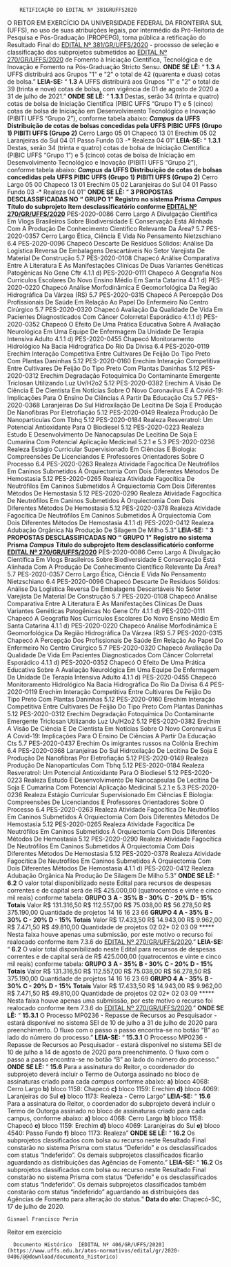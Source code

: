         RETIFICAÇÃO DO EDITAL Nº 381GRUFFS2020  

 O REITOR EM EXERCÍCIO DA UNIVERSIDADE FEDERAL DA FRONTEIRA SUL (UFFS), no uso de suas atribuições legais, por intermédio da Pró-Reitoria de Pesquisa e Pós-Graduação (PROPEPG), torna pública a retificação do Resultado Final do [EDITAL Nº 381/GR/UFFS/2020](https://www.uffs.edu.br/atos-normativos/edital/gr/2020-0381) - processo de seleção e classificação dos subprojetos submetidos ao [EDITAL Nº 270/GR/UFFS/2020](https://www.uffs.edu.br/atos-normativos/edital/gr/2020-0270) de Fomento à Iniciação Científica, Tecnológica e de Inovação e Fomento na Pós-Graduação Stricto Sensu.   **ONDE SE LÊ:** “ **1.3**  A UFFS distribuirá aos Grupos "1" e "2" o total de 42 (quarenta e duas) cotas de bolsa.”   **LEIA-SE:** “ **1.3**  A UFFS distribuirá aos Grupos "1" e "2" o total de 39 (trinta e nove) cotas de bolsa, com vigência de 01 de agosto de 2020 a 31 de julho de 2021.”   **ONDE SE LÊ:** “ **1.3.1**  Destas, serão 34 (trinta e quatro) cotas de bolsa de Iniciação Científica (PIBIC UFFS “Grupo 1”) e 5 (cinco) cotas de bolsa de Iniciação em Desenvolvimento Tecnológico e Inovação (PIBITI UFFS “Grupo 2”), conforme tabela abaixo:      ***Campus***  **da UFFS**   **Distribuição de cotas de bolsas concedidas pela UFFS**     **PIBIC UFFS (Grupo 1)**   **PIBITI UFFS (Grupo 2)**     Cerro Largo   05   01     Chapecó   13   01     Erechim   05   02     Laranjeiras do Sul   04   01     Passo Fundo   03   -*     Realeza   04   01”       **LEIA-SE:** “ **1.3.1**  Destas, serão 34 (trinta e quatro) cotas de bolsa de Iniciação Científica (PIBIC UFFS “Grupo 1”) e 5 (cinco) cotas de bolsa de Iniciação em Desenvolvimento Tecnológico e Inovação (PIBITI UFFS “Grupo 2”), conforme tabela abaixo:      ***Campus***  **da UFFS**   **Distribuição de cotas de bolsas concedidas pela UFFS**     **PIBIC UFFS (Grupo 1)**   **PIBITI UFFS (Grupo 2)**     Cerro Largo   05   00     Chapecó   13   01     Erechim   05   02     Laranjeiras do Sul   04   01     Passo Fundo   03   -*     Realeza   04   01”       **ONDE SE LÊ:** “ **3 PROPOSTAS DESCLASSIFICADAS NO “** **GRUPO 1”**      **Registro no sistema Prisma**    ***Campus***    **Título do subprojeto**   **Item desclassificatório conforme [EDITAL Nº 270/GR/UFFS/2020](https://www.uffs.edu.br/atos-normativos/edital/gr/2020-0270)**     PES-2020-0086   Cerro Largo   A Divulgação Científica Em Vlogs Brasileiros Sobre Biodiversidade E Conservação Está Alinhada Com A Produção De Conhecimento Científico Relevante Da Área?   5.7     PES-2020-0357   Cerro Largo   Ética, Ciência E Vida No Pensamento Nietzschiano   6.4     PES-2020-0096   Chapecó   Descarte De Resíduos Sólidos: Análise Da Logística Reversa De Embalagens Descartáveis No Setor Varejista De Material De Construção   5.7     PES-2020-0108   Chapecó   Análise Comparativa Entre A Literatura E As Manifestações Clínicas De Duas Variantes Genéticas Patogênicas No Gene Cftr   4.1.1 d)     PES-2020-0111   Chapecó   A Geografia Nos Currículos Escolares Do Novo Ensino Médio Em Santa Catarina   4.1.1 d)     PES-2020-0220   Chapecó   Análise Morfodinâmica E Geomorfológica Da Região Hidrográfica Da Várzea (RS)   5.7     PES-2020-0315   Chapecó   A Percepção Dos Profissionais De Saúde Em Relação Ao Papel Do Enfermeiro No Centro Cirúrgico   5.7     PES-2020-0320   Chapecó   Avaliação Da Qualidade De Vida Em Pacientes Diagnosticados Com Câncer Colorretal Esporádico   4.1.1 d)     PES-2020-0352   Chapecó   O Efeito De Uma Prática Educativa Sobre A Avaliação Neurológica Em Uma Equipe De Enfermagem Da Unidade De Terapia Intensiva Adulto   4.1.1 d)     PES-2020-0455   Chapecó   Monitoramento Hidrológico Na Bacia Hidrográfica Do Rio Da Divisa   6.4     PES-2020-0119   Erechim   Interação Competitiva Entre Cultivares De Feijão Do Tipo Preto Com Plantas Daninhas   5.12     PES-2020-0160   Erechim   Interação Competitiva Entre Cultivares De Feijão Do Tipo Preto Com Plantas Daninhas   5.12     PES-2020-0312   Erechim   Degradação Fotoquímica Do Contaminante Emergente Triclosan Utilizando Luz Uv/H2o2   5.12     PES-2020-0382   Erechim   A Visão De Ciência E De Cientista Em Notícias Sobre O Novo Coronavírus E A Covid-19: Implicações Para O Ensino De Ciências A Partir Da Educação Cts   5.7     PES-2020-0368   Laranjeiras Do Sul   Hidroxilação De Lecitina De Soja E Produção De Nanofibras Por Eletrofiação   5.12     PES-2020-0149   Realeza   Produção De Nanopartículas Com Tbhq   5.12     PES-2020-0184   Realeza   Resveratrol: Um Potencial Antioxidante Para O Biodiesel   5.12     PES-2020-0223   Realeza   Estudo E Desenvolvimento De Nanocapsulas De Lecitina De Soja E Cumarina Com Potencial Aplicação Medicinal   5.2.1 e 5.3     PES-2020-0236   Realeza   Estágio Curricular Supervisionado Em Ciências E Biologia: Compreensões De Licenciandos E Professores Orientadores Sobre O Processo   6.4     PES-2020-0263   Realeza   Atividade Fagocítica De Neutrófilos Em Caninos Submetidos À Orquiectomia Com Dois Diferentes Métodos De Hemostasia   5.12     PES-2020-0265   Realeza   Atividade Fagocítica De Neutrófilos Em Caninos Submetidos À Orquiectomia Com Dois Diferentes Métodos De Hemostasia   5.12     PES-2020-0290   Realeza   Atividade Fagocítica De Neutrófilos Em Caninos Submetidos À Orquiectomia Com Dois Diferentes Métodos De Hemostasia   5.12     PES-2020-0378   Realeza   Atividade Fagocítica De Neutrófilos Em Caninos Submetidos À Orquiectomia Com Dois Diferentes Métodos De Hemostasia   4.1.1 d)     PES-2020-0412   Realeza   Adubação Orgânica Na Produção De Silagem De Milho   5.3”       **LEIA-SE:** “ **3 PROPOSTAS DESCLASSIFICADAS NO “** **GRUPO 1”**      **Registro no sistema Prisma**    ***Campus***    **Título do subprojeto**   **Item desclassificatório conforme [EDITAL Nº 270/GR/UFFS/2020](https://www.uffs.edu.br/atos-normativos/edital/gr/2020-0270)**     PES-2020-0086   Cerro Largo   A Divulgação Científica Em Vlogs Brasileiros Sobre Biodiversidade E Conservação Está Alinhada Com A Produção De Conhecimento Científico Relevante Da Área?   5.7     PES-2020-0357   Cerro Largo   Ética, Ciência E Vida No Pensamento Nietzschiano   6.4     PES-2020-0096   Chapecó   Descarte De Resíduos Sólidos: Análise Da Logística Reversa De Embalagens Descartáveis No Setor Varejista De Material De Construção   5.7     PES-2020-0108   Chapecó   Análise Comparativa Entre A Literatura E As Manifestações Clínicas De Duas Variantes Genéticas Patogênicas No Gene Cftr   4.1.1 d)     PES-2020-0111   Chapecó   A Geografia Nos Currículos Escolares Do Novo Ensino Médio Em Santa Catarina   4.1.1 d)     PES-2020-0220   Chapecó   Análise Morfodinâmica E Geomorfológica Da Região Hidrográfica Da Várzea (RS)   5.7     PES-2020-0315   Chapecó   A Percepção Dos Profissionais De Saúde Em Relação Ao Papel Do Enfermeiro No Centro Cirúrgico   5.7     PES-2020-0320   Chapecó   Avaliação Da Qualidade De Vida Em Pacientes Diagnosticados Com Câncer Colorretal Esporádico   4.1.1 d)     PES-2020-0352   Chapecó   O Efeito De Uma Prática Educativa Sobre A Avaliação Neurológica Em Uma Equipe De Enfermagem Da Unidade De Terapia Intensiva Adulto   4.1.1 d)     PES-2020-0455   Chapecó   Monitoramento Hidrológico Na Bacia Hidrográfica Do Rio Da Divisa   6.4     PES-2020-0119   Erechim   Interação Competitiva Entre Cultivares De Feijão Do Tipo Preto Com Plantas Daninhas   5.12     PES-2020-0160   Erechim   Interação Competitiva Entre Cultivares De Feijão Do Tipo Preto Com Plantas Daninhas   5.12     PES-2020-0312   Erechim   Degradação Fotoquímica Do Contaminante Emergente Triclosan Utilizando Luz Uv/H2o2   5.12     PES-2020-0382   Erechim   A Visão De Ciência E De Cientista Em Notícias Sobre O Novo Coronavírus E A Covid-19: Implicações Para O Ensino De Ciências A Partir Da Educação Cts   5.7     PES-2020-0437   Erechim   Os imigrantes russos na Colônia Erechim   6.4     PES-2020-0368   Laranjeiras Do Sul   Hidroxilação De Lecitina De Soja E Produção De Nanofibras Por Eletrofiação   5.12     PES-2020-0149   Realeza   Produção De Nanopartículas Com Tbhq   5.12     PES-2020-0184   Realeza   Resveratrol: Um Potencial Antioxidante Para O Biodiesel   5.12     PES-2020-0223   Realeza   Estudo E Desenvolvimento De Nanocapsulas De Lecitina De Soja E Cumarina Com Potencial Aplicação Medicinal   5.2.1 e 5.3     PES-2020-0236   Realeza   Estágio Curricular Supervisionado Em Ciências E Biologia: Compreensões De Licenciandos E Professores Orientadores Sobre O Processo   6.4     PES-2020-0263   Realeza   Atividade Fagocítica De Neutrófilos Em Caninos Submetidos À Orquiectomia Com Dois Diferentes Métodos De Hemostasia   5.12     PES-2020-0265   Realeza   Atividade Fagocítica De Neutrófilos Em Caninos Submetidos À Orquiectomia Com Dois Diferentes Métodos De Hemostasia   5.12     PES-2020-0290   Realeza   Atividade Fagocítica De Neutrófilos Em Caninos Submetidos À Orquiectomia Com Dois Diferentes Métodos De Hemostasia   5.12     PES-2020-0378   Realeza   Atividade Fagocítica De Neutrófilos Em Caninos Submetidos À Orquiectomia Com Dois Diferentes Métodos De Hemostasia   4.1.1 d)     PES-2020-0412   Realeza   Adubação Orgânica Na Produção De Silagem De Milho   5.3”       **ONDE SE LÊ:** “ **6.2**  O valor total disponibilizado neste Edital para recursos de despesas correntes e de capital será de R$ 425.000,00 (quatrocentos e vinte e cinco mil reais) conforme tabela:     **GRUPO 3**   **A - 35%**   **B - 30%**   **C - 20%**   **D - 15%**   **Totais**     Valor   R$ 131.316,50   R$ 112.557,00   R$ 75.038,00   R$ 56.278,50   R$ 375.190,00     Quantidade de projetos   14   16   16   23   66           **GRUPO 4**   **A - 35%**   **B - 30%**   **C - 20%**   **D - 15%**   **Totais**     Valor   R$ 17.433,50   R$ 14.943,00   R$ 9.962,00   R$ 7.471,50   R$ 49.810,00     Quantidade de projetos   02   02*   02   03   09     *****  Nesta faixa houve apenas uma submissão, por este motivo o recurso foi realocado conforme item 7.3.6 do [EDITAL Nº 270/GR/UFFS/2020](https://www.uffs.edu.br/atos-normativos/edital/gr/2020-0270).”   **LEIA-SE:** “ **6.2**  O valor total disponibilizado neste Edital para recursos de despesas correntes e de capital será de R$ 425.000,00 (quatrocentos e vinte e cinco mil reais) conforme tabela:     **GRUPO 3**   **A - 35%**   **B - 30%**   **C - 20%**   **D - 15%**   **Totais**     Valor   R$ 131.316,50   R$ 112.557,00   R$ 75.038,00   R$ 56.278,50   R$ 375.190,00     Quantidade de projetos   14   16   16   23   69           **GRUPO 4**   **A - 35%**   **B - 30%**   **C - 20%**   **D - 15%**   **Totais**     Valor   R$ 17.433,50   R$ 14.943,00   R$ 9.962,00   R$ 7.471,50   R$ 49.810,00     Quantidade de projetos   02   02*   02   03   09     *****  Nesta faixa houve apenas uma submissão, por este motivo o recurso foi realocado conforme item 7.3.6 do [EDITAL Nº 270/GR/UFFS/2020](https://www.uffs.edu.br/atos-normativos/edital/gr/2020-0270).”   **ONDE SE LÊ:** “ **15.3.1** O Processo MP0236 - Repasse de Recursos ao Pesquisador - estará disponível no sistema SEI de 10 de julho a 31 de julho de 2020 para preenchimento. O fluxo com o passo a passo encontra-se no botão “B” ao lado do número do processo.”   **LEIA-SE:** “ **15.3.1** O Processo MP0236 - Repasse de Recursos ao Pesquisador - estará disponível no sistema SEI de 10 de julho a 14 de agosto de 2020 para preenchimento. O fluxo com o passo a passo encontra-se no botão “B” ao lado do número do processo.”   **ONDE SE LÊ:** “ **15.6**  Para a assinatura do Reitor, o coordenador do subprojeto deverá incluir o Termo de Outorga assinado no bloco de assinaturas criado para cada *campus*  conforme abaixo: **a)**  bloco 4068: Cerro Largo **b)**  bloco 1158: Chapecó **c)**  bloco 1159: Erechim **d)**  bloco 4069: Laranjeiras do Sul **e)**  bloco 1173: Realeza - Cerro Largo”   **LEIA-SE:** “ **15.6** Para a assinatura do Reitor, o coordenador do subprojeto deverá incluir o Termo de Outorga assinado no bloco de assinaturas criado para cada campus, conforme abaixo: **a)**  bloco 4068: Cerro Largo **b)**  bloco 1158: Chapecó **c)**  bloco 1159: Erechim **d)**  bloco 4069: Laranjeiras do Sul **e)**  bloco 4540: Passo Fundo **f)**  bloco 1173: Realeza”   **ONDE SE LÊ:** “ **16.2**  Os subprojetos classificados com bolsa ou recurso neste Resultado Final constarão no sistema Prisma com status “Deferido” e os desclassificados com status “Indeferido”. Os demais subprojetos classificados ficarão aguardando as distribuições das Agências de Fomento.”   **LEIA-SE:** “ **16.2**  Os subprojetos classificados com bolsa ou recurso neste Resultado Final constarão no sistema Prisma com status “Deferido” e os desclassificados com status “Indeferido”. Os demais subprojetos classificados também constarão com status “indeferido” aguardando as distribuições das Agências de Fomento para alteração do status.”        **Data do ato:** Chapecó-SC, 17 de julho de 2020.   
 

    Gismael Francisco Perin   
 Reitor em exercício 

      Documento Histórico  [EDITAL Nº 406/GR/UFFS/2020](https://www.uffs.edu.br/atos-normativos/edital/gr/2020-0406/@@download/documento_historico)     
      